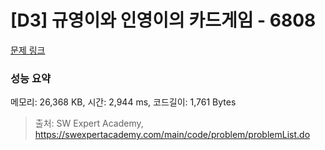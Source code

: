 # [D3] 규영이와 인영이의 카드게임 - 6808 

[문제 링크](https://swexpertacademy.com/main/code/problem/problemDetail.do?contestProbId=AWgv9va6HnkDFAW0) 

### 성능 요약

메모리: 26,368 KB, 시간: 2,944 ms, 코드길이: 1,761 Bytes



> 출처: SW Expert Academy, https://swexpertacademy.com/main/code/problem/problemList.do